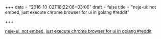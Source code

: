 +++
date = "2016-10-02T18:22:06+03:00"
draft = false
title = "neje-ui: not embed, just execute chrome browser for ui in golang  #reddit"

+++

<p><a href="https://t.co/rlUFwW3HFP">neje-ui: not embed, just execute chrome browser for ui in golang  #reddit</a></p>
